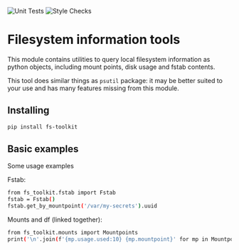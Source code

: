 ![Unit Tests](https://github.com/hile/fs-toolkit/actions/workflows/unittest.yml/badge.svg)
![Style Checks](https://github.com/hile/fs-toolkit/actions/workflows/lint.yml/badge.svg)

# Filesystem information tools

This module contains utilities to query local filesystem information as python objects,
including mount points, disk usage and fstab contents.

This tool does similar things as `psutil` package: it may be better suited to
your use and has many features missing from this module.

## Installing

```bash
pip install fs-toolkit
```

## Basic examples

Some usage examples

Fstab:

```bash
from fs_toolkit.fstab import Fstab
fstab = Fstab()
fstab.get_by_mountpoint('/var/my-secrets').uuid
```

Mounts and df (linked together):

```bash
from fs_toolkit.mounts import Mountpoints
print('\n'.join(f'{mp.usage.used:10} {mp.mountpoint}' for mp in Mountpoints()))
```
